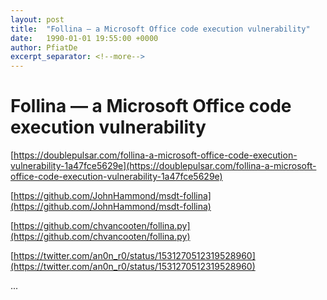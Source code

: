 ```yaml
---
layout: post
title:  "Follina — a Microsoft Office code execution vulnerability"
date:   1990-01-01 19:55:00 +0000
author: PfiatDe
excerpt_separator: <!--more-->
---
```


# Follina — a Microsoft Office code execution vulnerability

[https://doublepulsar.com/follina-a-microsoft-office-code-execution-vulnerability-1a47fce5629e](https://doublepulsar.com/follina-a-microsoft-office-code-execution-vulnerability-1a47fce5629e)

[https://github.com/JohnHammond/msdt-follina](https://github.com/JohnHammond/msdt-follina)

[https://github.com/chvancooten/follina.py](https://github.com/chvancooten/follina.py)

[https://twitter.com/an0n_r0/status/1531270512319528960](https://twitter.com/an0n_r0/status/1531270512319528960)

...
<!--more-->
